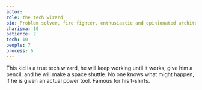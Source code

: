 ```yaml
---
actor:
role: the tech wizard
bio: Problem solver, fire fighter, enthusiastic and opinionated architect
charisma: 10
patience: 2
tech: 10
people: 7
process: 6
---
```

This kid is a true tech wizard, he will keep working until it works, give him a pencil, and he will make a space shuttle.
No one knows what might happen, if he is given an actual power tool.
Famous for his t-shirts.
